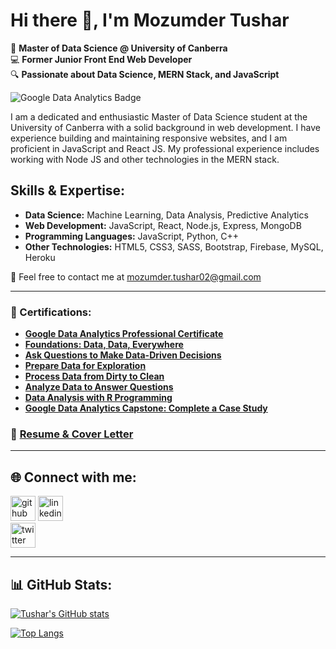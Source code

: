 # Hi there 👋, I'm Mozumder Tushar

🚀 **Master of Data Science @ University of Canberra**  
💻 **Former Junior Front End Web Developer**  
🔍 **Passionate about Data Science, MERN Stack, and JavaScript**  

![Google Data Analytics Badge](./google-data-analytics-professional-certificate.2.png)

I am a dedicated and enthusiastic Master of Data Science student at the University of Canberra with a solid background in web development. I have experience building and maintaining responsive websites, and I am proficient in JavaScript and React JS. My professional experience includes working with Node JS and other technologies in the MERN stack.

## Skills & Expertise:
- **Data Science:** Machine Learning, Data Analysis, Predictive Analytics
- **Web Development:** JavaScript, React, Node.js, Express, MongoDB
- **Programming Languages:** JavaScript, Python, C++
- **Other Technologies:** HTML5, CSS3, SASS, Bootstrap, Firebase, MySQL, Heroku

📧 Feel free to contact me at [mozumder.tushar02@gmail.com](mailto:mozumder.tushar02@gmail.com)  

---

### 📜 Certifications:
- **[Google Data Analytics Professional Certificate](https://coursera.org/verify/professional-cert/SINN6RR0L5BD)**  
- **[Foundations: Data, Data, Everywhere](https://coursera.org/verify/T7XXG2B4JIY1)**  
- **[Ask Questions to Make Data-Driven Decisions](https://coursera.org/verify/TYLOTQQ5JDTN)**  
- **[Prepare Data for Exploration](https://coursera.org/verify/IOSTH0SB0481)**  
- **[Process Data from Dirty to Clean](https://coursera.org/verify/7A32YTE2XDP5)**  
- **[Analyze Data to Answer Questions](https://coursera.org/verify/GX9OYZJ3I1S3)**  
- **[Data Analysis with R Programming](https://coursera.org/verify/FPHZT32ZDICR)**  
- **[Google Data Analytics Capstone: Complete a Case Study](https://coursera.org/verify/AD06WTA33HI3)**  

### 📄 [Resume & Cover Letter](https://drive.google.com/drive/folders/19GNy-RFfLwuxIjbkfoM5vOEhynxcfgDi?usp=sharing)

---

## 🌐 Connect with me:
[<img src='https://cdn.jsdelivr.net/npm/simple-icons@3.0.1/icons/github.svg' alt='github' height='40'>](https://github.com/mozumderTushar) 
[<img src='https://cdn.jsdelivr.net/npm/simple-icons@3.0.1/icons/linkedin.svg' alt='linkedin' height='40'>](https://www.linkedin.com/in/mayen-uddin-mozumder-a6659b1b1)  
[<img src='https://cdn.jsdelivr.net/npm/simple-icons@3.0.1/icons/twitter.svg' alt='twitter' height='40'>](https://twitter.com/MozumderTushar1)

---

## 📊 GitHub Stats:
[![Tushar's GitHub stats](https://github-readme-stats.vercel.app/api?username=mozumderTushar&show_icons=true&theme=radical)](https://github.com/mozumderTushar/github-readme-stats)

[![Top Langs](https://github-readme-stats.vercel.app/api/top-langs/?username=mozumderTushar&langs_count=8&layout=compact&theme=radical)](https://github.com/mozumderTushar/github-readme-stats)

<!--
**mozumderTushar/mozumderTushar** is a ✨ _special_ ✨ repository because its `README.md` (this file) appears on your GitHub profile.
-->
